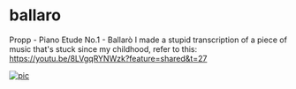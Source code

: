 # ballaro
Propp - Piano Etude No.1 - Ballarò 
I made a stupid transcription of a piece of music that's stuck since my childhood, refer to this:
https://youtu.be/8LVgqRYNWzk?feature=shared&t=27

[![pic](https://img.youtube.com/vi/8LVgqRYNWzk/0.jpg)](https://www.youtube.com/watch?v=8LVgqRYNWzk?feature=shared&t=27)
